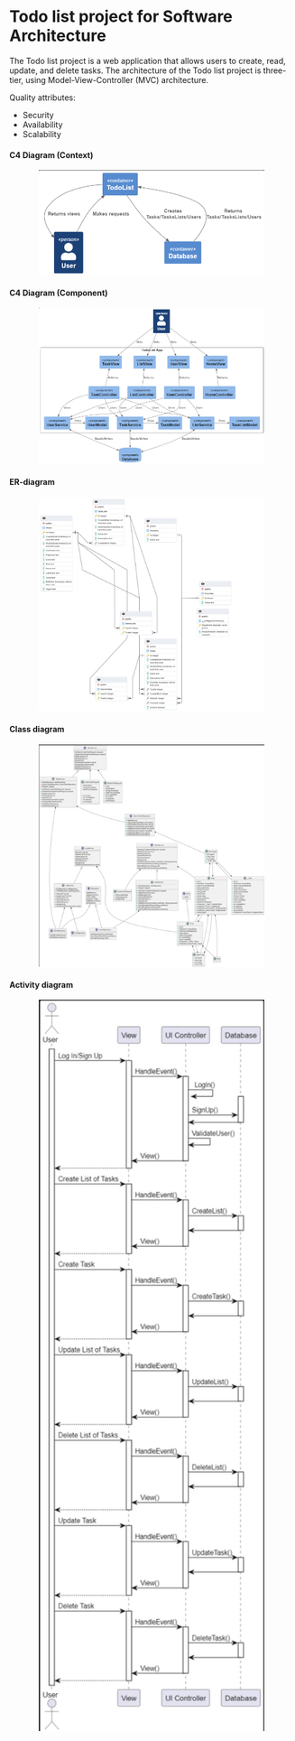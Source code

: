 # Todo list project for Software Architecture

The Todo list project is a web application that allows users to create, read, update, and delete tasks.
The architecture of the Todo list project is three-tier, using Model-View-Controller (MVC) architecture.

Quality attributes:
- Security
- Availability
- Scalability

#### C4 Diagram (Context)
<p align="center">
<img width="400" src="./Diagrams/C4_Context.png">
</p>

#### C4 Diagram (Component)
<p align="center">
  <img width="400" src="./Diagrams/C4_Component.png">
</p>


#### ER-diagram
<p align="center">
  <img width="400" src="./Diagrams/ERD.png">
</p>


#### Class diagram
<p align="center">
  <img width="400" src="./Diagrams/Class.png">
</p>

#### Activity diagram
<p align="center">
  <img width="400" src="./Diagrams/Activity.png">
</p>
